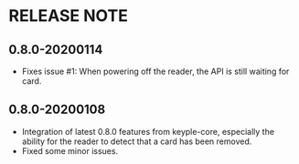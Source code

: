 RELEASE NOTE
============

0.8.0-20200114
--------------
- Fixes issue #1:  When powering off the reader, the API is still waiting for card.

0.8.0-20200108
--------------

- Integration of latest 0.8.0 features from keyple-core, especially 
the ability for the reader to detect that a card has been removed.
- Fixed some minor issues.
